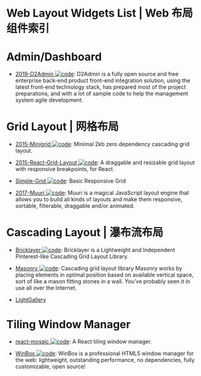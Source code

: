 # Web Layout Widgets List | Web 布局组件索引

# Admin/Dashboard

- [2019-D2Admin ![code](https://ng-tech.icu/assets/code.svg)](https://github.com/d2-projects/d2-admin): D2Admin is a fully open source and free enterprise back-end product front-end integration solution, using the latest front-end technology stack, has prepared most of the project preparations, and with a lot of sample code to help the management system agile development.

# Grid Layout | 网格布局

- [2015-Minigrid ![code](https://ng-tech.icu/assets/code.svg)](https://github.com/henriquea/minigrid): Minimal 2kb zero dependency cascading grid layout.

- [2015-React-Grid-Layout ![code](https://ng-tech.icu/assets/code.svg)](https://github.com/STRML/react-grid-layout): A draggable and resizable grid layout with responsive breakpoints, for React.

- [Simple-Grid ![code](https://ng-tech.icu/assets/code.svg)](https://github.com/ThisIsDallas/Simple-Grid): Basic Responsive Grid

- [2017-Muuri ![code](https://ng-tech.icu/assets/code.svg)](https://github.com/haltu/muuri): Muuri is a magical JavaScript layout engine that allows you to build all kinds of layouts and make them responsive, sortable, filterable, draggable and/or animated.

# Cascading Layout | 瀑布流布局

- [Bricklayer ![code](https://ng-tech.icu/assets/code.svg)](https://github.com/ademilter/bricklayer): Bricklayer is a Lightweight and Independent Pinterest-like Cascading Grid Layout Library.

- [Masonry ![code](https://ng-tech.icu/assets/code.svg)](https://github.com/desandro/masonry): Cascading grid layout library Masonry works by placing elements in optimal position based on available vertical space, sort of like a mason fitting stones in a wall. You’ve probably seen it in use all over the Internet.

- [LightGallery](https://sachinchoolur.github.io/lightgallery.js/)

# Tiling Window Manager

- [react-mosaic ![code](https://ng-tech.icu/assets/code.svg)](https://github.com/nomcopter/react-mosaic): A React tiling window manager.

- [WinBox ![code](https://ng-tech.icu/assets/code.svg)](https://github.com/nextapps-de/winbox): WinBox is a professional HTML5 window manager for the web: lightweight, outstanding performance, no dependencies, fully customizable, open source!
